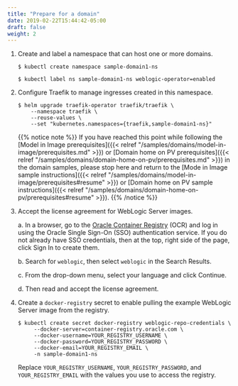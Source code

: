 ```yaml
---
title: "Prepare for a domain"
date: 2019-02-22T15:44:42-05:00
draft: false
weight: 2
---
```



1.  Create and label a namespace that can host one or more domains.

    ```shell
    $ kubectl create namespace sample-domain1-ns
    ```
    ```shell
    $ kubectl label ns sample-domain1-ns weblogic-operator=enabled
    ```

1.  Configure Traefik to manage ingresses created in this namespace.

    ```shell
    $ helm upgrade traefik-operator traefik/traefik \
        --namespace traefik \
        --reuse-values \
        --set "kubernetes.namespaces={traefik,sample-domain1-ns}"
    ```

    {{% notice note %}} If you have reached this point while following the [Model in Image prerequisites]({{< relref "/samples/domains/model-in-image/prerequisites.md" >}}) or [Domain home on PV prerequisites]({{< relref "/samples/domains/domain-home-on-pv/prerequisites.md" >}}) in the domain samples, please
    stop here and return to the [Mode in Image sample instructions]({{< relref "/samples/domains/model-in-image/prerequisites#resume" >}}) or [Domain home on PV sample instructions]({{< relref "/samples/domains/domain-home-on-pv/prerequisites#resume" >}}).
    {{% /notice %}}

1. Accept the license agreement for WebLogic Server images.

    a. In a browser, go to the [Oracle Container Registry](https://container-registry.oracle.com/) (OCR) and
    log in using the Oracle Single Sign-On (SSO) authentication service. If you do not already have SSO credentials,
    then at the top, right side of the page, click Sign In to create them.

    b. Search for `weblogic`, then select `weblogic` in the Search Results.

    c. From the drop-down menu, select your language and click Continue.

    d. Then read and accept the license agreement.

1. Create a `docker-registry` secret to enable pulling the example WebLogic Server image from the registry.

   ```shell
   $ kubectl create secret docker-registry weblogic-repo-credentials \
        --docker-server=container-registry.oracle.com \
        --docker-username=YOUR_REGISTRY_USERNAME \
        --docker-password=YOUR_REGISTRY_PASSWORD \
        --docker-email=YOUR_REGISTRY_EMAIL \
        -n sample-domain1-ns
   ```
   Replace `YOUR_REGISTRY_USERNAME`, `YOUR_REGISTRY_PASSWORD`, and `YOUR_REGISTRY_EMAIL` with the values you use to access the registry.
